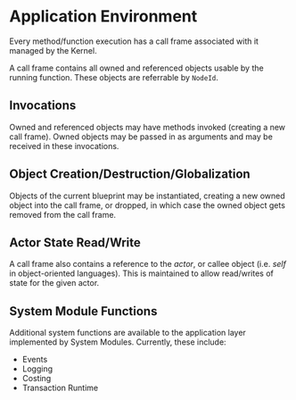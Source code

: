 # Application Environment

Every method/function execution has a call frame associated with it managed by the Kernel.

A call frame contains all owned and referenced objects usable by the running function. These objects
are referrable by `NodeId`.

## Invocations

Owned and referenced objects may have methods invoked (creating a new call frame). Owned objects may be
passed in as arguments and may be received in these invocations.

## Object Creation/Destruction/Globalization

Objects of the current blueprint may be instantiated, creating a new owned object into the call frame,
or dropped, in which case the owned object gets removed from the call frame.

## Actor State Read/Write

A call frame also contains a reference to the *actor*, or callee object (i.e. *self* in object-oriented
languages). This is maintained to allow read/writes of state for the given actor.

## System Module Functions

Additional system functions are available to the application layer implemented by System Modules.
Currently, these include:
* Events
* Logging
* Costing
* Transaction Runtime
